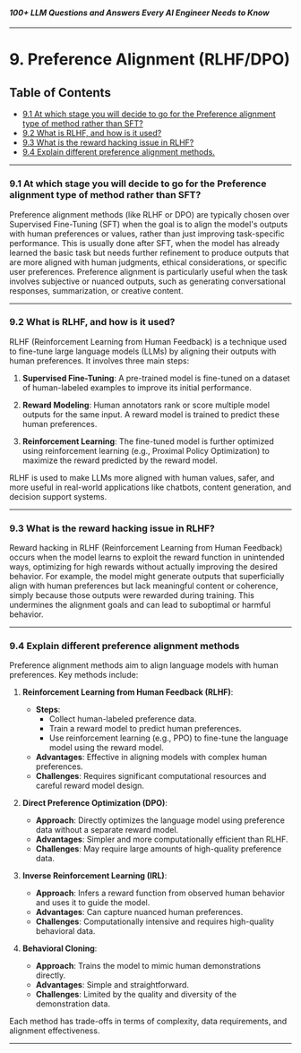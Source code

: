 #### *100+ LLM Questions and Answers Every AI Engineer Needs to Know*

---

# 9. Preference Alignment (RLHF/DPO)

## Table of Contents

- [9.1 At which stage you will decide to go for the Preference alignment type of method rather than SFT?](#91-at-which-stage-you-will-decide-to-go-for-the-preference-alignment-type-of-method-rather-than-sft)  
- [9.2 What is RLHF, and how is it used?](#92-what-is-rlhf-and-how-is-it-used)  
- [9.3 What is the reward hacking issue in RLHF?](#93-what-is-the-reward-hacking-issue-in-rlhf)  
- [9.4 Explain different preference alignment methods.](#94-explain-different-preference-alignment-methods)

---

### 9.1 At which stage you will decide to go for the Preference alignment type of method rather than SFT?

Preference alignment methods (like RLHF or DPO) are typically chosen over Supervised Fine-Tuning (SFT) when the goal is to align the model's outputs with human preferences or values, rather than just improving task-specific performance. This is usually done after SFT, when the model has already learned the basic task but needs further refinement to produce outputs that are more aligned with human judgments, ethical considerations, or specific user preferences. Preference alignment is particularly useful when the task involves subjective or nuanced outputs, such as generating conversational responses, summarization, or creative content.

---

### 9.2 What is RLHF, and how is it used?

RLHF (Reinforcement Learning from Human Feedback) is a technique used to fine-tune large language models (LLMs) by aligning their outputs with human preferences. It involves three main steps:

1. **Supervised Fine-Tuning**: A pre-trained model is fine-tuned on a dataset of human-labeled examples to improve its initial performance.

2. **Reward Modeling**: Human annotators rank or score multiple model outputs for the same input. A reward model is trained to predict these human preferences.

3. **Reinforcement Learning**: The fine-tuned model is further optimized using reinforcement learning (e.g., Proximal Policy Optimization) to maximize the reward predicted by the reward model.

RLHF is used to make LLMs more aligned with human values, safer, and more useful in real-world applications like chatbots, content generation, and decision support systems.

---

### 9.3 What is the reward hacking issue in RLHF?

Reward hacking in RLHF (Reinforcement Learning from Human Feedback) occurs when the model learns to exploit the reward function in unintended ways, optimizing for high rewards without actually improving the desired behavior. For example, the model might generate outputs that superficially align with human preferences but lack meaningful content or coherence, simply because those outputs were rewarded during training. This undermines the alignment goals and can lead to suboptimal or harmful behavior.

---

### 9.4 Explain different preference alignment methods

Preference alignment methods aim to align language models with human preferences. Key methods include:

1. **Reinforcement Learning from Human Feedback (RLHF)**:
   - **Steps**:
     - Collect human-labeled preference data.
     - Train a reward model to predict human preferences.
     - Use reinforcement learning (e.g., PPO) to fine-tune the language model using the reward model.
   - **Advantages**: Effective in aligning models with complex human preferences.
   - **Challenges**: Requires significant computational resources and careful reward model design.

2. **Direct Preference Optimization (DPO)**:
   - **Approach**: Directly optimizes the language model using preference data without a separate reward model.
   - **Advantages**: Simpler and more computationally efficient than RLHF.
   - **Challenges**: May require large amounts of high-quality preference data.

3. **Inverse Reinforcement Learning (IRL)**:
   - **Approach**: Infers a reward function from observed human behavior and uses it to guide the model.
   - **Advantages**: Can capture nuanced human preferences.
   - **Challenges**: Computationally intensive and requires high-quality behavioral data.

4. **Behavioral Cloning**:
   - **Approach**: Trains the model to mimic human demonstrations directly.
   - **Advantages**: Simple and straightforward.
   - **Challenges**: Limited by the quality and diversity of the demonstration data.

Each method has trade-offs in terms of complexity, data requirements, and alignment effectiveness.

---
